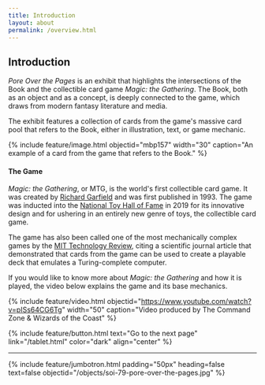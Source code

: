 ```yaml
---
title: Introduction
layout: about
permalink: /overview.html
---
```

## Introduction
 
_Pore Over the Pages_ is an exhibit that highlights the intersections of the Book and the collectible card game *Magic: the Gathering*. The Book, both as an object and as a concept, is deeply connected to the game, which draws from modern fantasy literature and media. 

The exhibit features a collection of cards from the game's massive card pool that refers to the Book, either in illustration, text, or game mechanic. 

{% include feature/image.html objectid="mbp157" width="30" caption="An example of a card from the game that refers to the Book." %}

#### The Game

*Magic: the Gathering*, or MTG, is the world's first collectible card game. It was created by [Richard Garfield](https://mtg.fandom.com/wiki/Richard_Garfield) and was first published in 1993. The game was inducted into the [National Toy Hall of Fame](https://www.museumofplay.org/toys/magic-the-gathering/) in 2019 for its innovative design and for ushering in an entirely new genre of toys, the collectible card game. 

The game has also been called one of the most mechanically complex games by the [MIT Technology Review](https://www.technologyreview.com/2019/05/07/135482/magic-the-gathering-is-officially-the-worlds-most-complex-game/), citing a scientific journal article that demonstrated that cards from the game can be used to create a playable deck that emulates a Turing-complete computer.

If you would like to know more about *Magic: the Gathering* and how it is played, the video below explains the game and its base mechanics.

{% include feature/video.html objectid="https://www.youtube.com/watch?v=pISs64CG6Tg" width="50" caption="Video produced by The Command Zone & Wizards of the Coast" %}

{% include feature/button.html text="Go to the next page" link="/tablet.html" color="dark" align="center" %}

---
{% include feature/jumbotron.html padding="50px" heading=false text=false objectid="/objects/soi-79-pore-over-the-pages.jpg" %}
